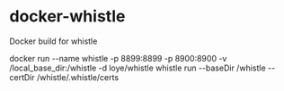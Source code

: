 # docker-whistle
Docker build for whistle

docker run --name whistle -p 8899:8899 -p 8900:8900 -v /local_base_dir:/whistle -d loye/whistle whistle run --baseDir /whistle --certDir /whistle/.whistle/certs
